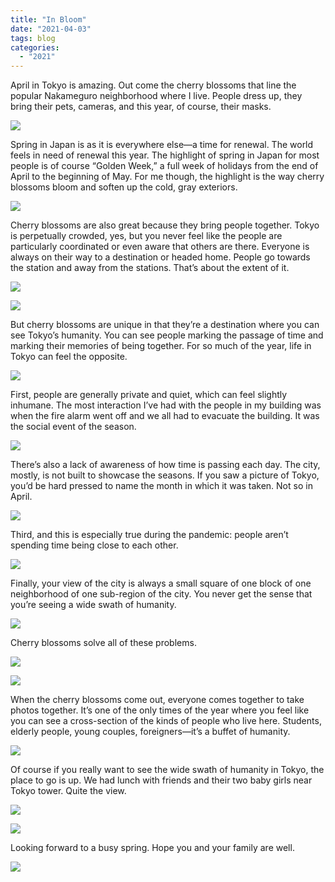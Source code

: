 ```yaml
---
title: "In Bloom"
date: "2021-04-03"
tags: blog
categories: 
  - "2021"
---
```


April in Tokyo is amazing. Out come the cherry blossoms that line the popular Nakameguro neighborhood where I live. People dress up, they bring their pets, cameras, and this year, of course, their masks.

![](images/IMG_2404_edit-scaled.jpg)

Spring in Japan is as it is everywhere else—a time for renewal. The world feels in need of renewal this year. The highlight of spring in Japan for most people is of course “Golden Week,” a full week of holidays from the end of April to the beginning of May. For me though, the highlight is the way cherry blossoms bloom and soften up the cold, gray exteriors.

![](images/IMG_2269_edit-scaled.jpg)

Cherry blossoms are also great because they bring people together. Tokyo is perpetually crowded, yes, but you never feel like the people are particularly coordinated or even aware that others are there. Everyone is always on their way to a destination or headed home. People go towards the station and away from the stations. That’s about the extent of it.

![](images/IMG_2246_edit-scaled.jpg)

![](images/IMG_2071_edit-scaled.jpg)

But cherry blossoms are unique in that they’re a destination where you can see Tokyo’s humanity. You can see people marking the passage of time and marking their memories of being together. For so much of the year, life in Tokyo can feel the opposite.

![](images/IMG_1885_edit-scaled.jpg)

First, people are generally private and quiet, which can feel slightly inhumane. The most interaction I’ve had with the people in my building was when the fire alarm went off and we all had to evacuate the building. It was the social event of the season.

![](images/IMG_2312_edit-scaled.jpg)

There’s also a lack of awareness of how time is passing each day. The city, mostly, is not built to showcase the seasons. If you saw a picture of Tokyo, you’d be hard pressed to name the month in which it was taken. Not so in April.

![](images/IMG_2174_edit-scaled.jpg)

Third, and this is especially true during the pandemic: people aren’t spending time being close to each other.

![](images/IMG_2049_edit-scaled.jpg)

Finally, your view of the city is always a small square of one block of one neighborhood of one sub-region of the city. You never get the sense that you’re seeing a wide swath of humanity.

![](images/IMG_1923_edit-scaled.jpg)

Cherry blossoms solve all of these problems.

![](images/IMG_2314_edit-scaled.jpg)

![](images/IMG_2230_edit.jpg)

When the cherry blossoms come out, everyone comes together to take photos together. It’s one of the only times of the year where you feel like you can see a cross-section of the kinds of people who live here. Students, elderly people, young couples, foreigners—it’s a buffet of humanity.

![](images/IMG_2158_edit-scaled.jpg)

Of course if you really want to see the wide swath of humanity in Tokyo, the place to go is up. We had lunch with friends and their two baby girls near Tokyo tower. Quite the view.

![](images/IMG_2656_edit-scaled.jpg)

![](images/IMG_2390_edit-scaled.jpg)

Looking forward to a busy spring. Hope you and your family are well.

![](images/IMG_2833_edit.jpg)
